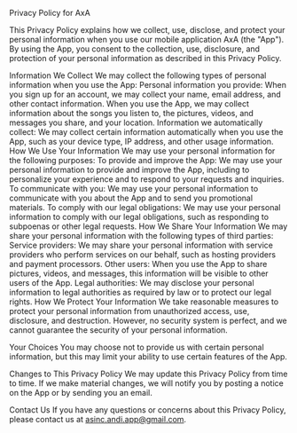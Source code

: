 Privacy Policy for AxA

This Privacy Policy explains how we collect, use, disclose, and protect your personal information when you use our mobile application AxA (the "App"). By using the App, you consent to the collection, use, disclosure, and protection of your personal information as described in this Privacy Policy.

Information We Collect
We may collect the following types of personal information when you use the App:
Personal information you provide: When you sign up for an account, we may collect your name, email address, and other contact information. When you use the App, we may collect information about the songs you listen to, the pictures, videos, and messages you share, and your location.
Information we automatically collect: We may collect certain information automatically when you use the App, such as your device type, IP address, and other usage information.
How We Use Your Information
We may use your personal information for the following purposes:
To provide and improve the App: We may use your personal information to provide and improve the App, including to personalize your experience and to respond to your requests and inquiries.
To communicate with you: We may use your personal information to communicate with you about the App and to send you promotional materials.
To comply with our legal obligations: We may use your personal information to comply with our legal obligations, such as responding to subpoenas or other legal requests.
How We Share Your Information
We may share your personal information with the following types of third parties:
Service providers: We may share your personal information with service providers who perform services on our behalf, such as hosting providers and payment processors.
Other users: When you use the App to share pictures, videos, and messages, this information will be visible to other users of the App.
Legal authorities: We may disclose your personal information to legal authorities as required by law or to protect our legal rights.
How We Protect Your Information
We take reasonable measures to protect your personal information from unauthorized access, use, disclosure, and destruction. However, no security system is perfect, and we cannot guarantee the security of your personal information.

Your Choices
You may choose not to provide us with certain personal information, but this may limit your ability to use certain features of the App.

Changes to This Privacy Policy
We may update this Privacy Policy from time to time. If we make material changes, we will notify you by posting a notice on the App or by sending you an email.

Contact Us
If you have any questions or concerns about this Privacy Policy, please contact us at asinc.andi.app@gmail.com.
